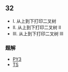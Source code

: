 ## 32
+ I. 从上到下打印二叉树
+ II. 从上到下打印二叉树 II
+ III. 从上到下打印二叉树 III

### 题解
+ [PY3](../../py3/lcof/32.py)
+ [TS](../../ts/lcof/32.ts)